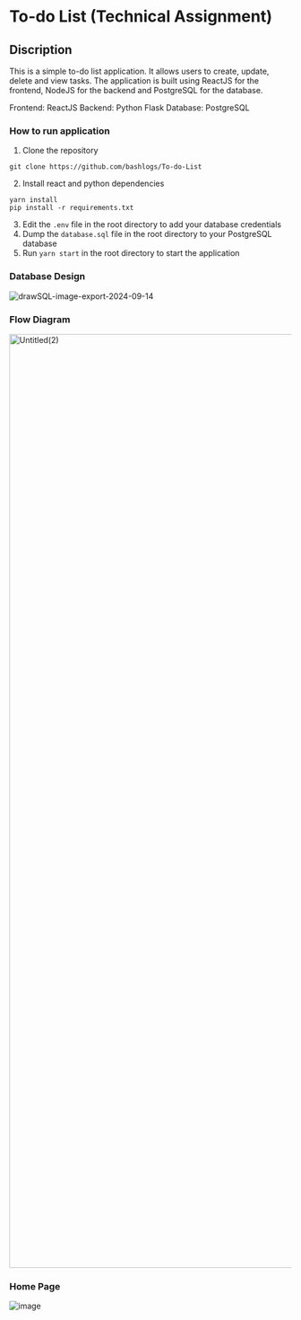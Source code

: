 # To-do List (Technical Assignment)

## Discription
This is a simple to-do list application. It allows users to create, update, delete and view tasks. The application is built using ReactJS for the frontend, NodeJS for the backend and PostgreSQL for the database.

Frontend: ReactJS
Backend: Python Flask
Database: PostgreSQL

### How to run application

1. Clone the repository

``` git clone https://github.com/bashlogs/To-do-List ```

2. Install react and python dependencies

``` 
yarn install 
pip install -r requirements.txt 
```
   
3. Edit the `.env` file in the root directory to add your database credentials
4. Dump the `database.sql` file in the root directory to your PostgreSQL database
5. Run `yarn start` in the root directory to start the application

### Database Design
![drawSQL-image-export-2024-09-14](https://github.com/user-attachments/assets/6f2070b8-ea0b-4703-a8eb-a190551833be)

### Flow Diagram
<img width="1664" alt="Untitled(2)" src="https://github.com/user-attachments/assets/a73796d2-3a4c-4632-92b5-8bb7c59de303">

### Home Page
![image](https://github.com/user-attachments/assets/847680b3-dce8-4935-bda7-b3d0cab89bb8)

